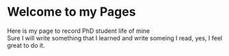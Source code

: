 # Welcome to my Pages
Here is my page to record PhD student life of mine  
Sure I will write something that I learned and write someing I read, yes, I feel great to do it.

